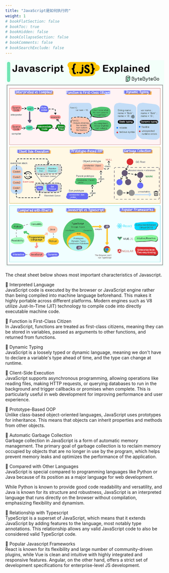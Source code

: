 ```yaml
---
title: "JavaScript是如何执行的"
weight: 1
# bookFlatSection: false
# bookToc: true
# bookHidden: false
# bookCollapseSection: false
# bookComments: false
# bookSearchExclude: false
---
```


![JavaScript是如何执行的](/img/code/front/how-does-javascript-work.gif "JavaScript是如何执行的")

The cheat sheet below shows most important characteristics of Javascript.

🔹 Interpreted Language<br/>
JavaScript code is executed by the browser or JavaScript engine rather than being compiled into machine language beforehand. This makes it highly portable across different platforms. Modern engines such as V8 utilize Just-In-Time (JIT) technology to compile code into directly executable machine code.

🔹 Function is First-Class Citizen<br/>
In JavaScript, functions are treated as first-class citizens, meaning they can be stored in variables, passed as arguments to other functions, and returned from functions.

🔹 Dynamic Typing<br/>
JavaScript is a loosely typed or dynamic language, meaning we don't have to declare a variable's type ahead of time, and the type can change at runtime.

🔹 Client-Side Execution<br/>
JavaScript supports asynchronous programming, allowing operations like reading files, making HTTP requests, or querying databases to run in the background and trigger callbacks or promises when complete. This is particularly useful in web development for improving performance and user experience.

🔹 Prototype-Based OOP<br/>
Unlike class-based object-oriented languages, JavaScript uses prototypes for inheritance. This means that objects can inherit properties and methods from other objects.

🔹 Automatic Garbage Collection<br/>
Garbage collection in JavaScript is a form of automatic memory management. The primary goal of garbage collection is to reclaim memory occupied by objects that are no longer in use by the program, which helps prevent memory leaks and optimizes the performance of the application. 

🔹 Compared with Other Languages<br/>
JavaScript is special compared to programming languages like Python or Java because of its position as a major language for web development.

While Python is known to provide good code readability and versatility, and Java is known for its structure and robustness, JavaScript is an interpreted language that runs directly on the browser without compilation, emphasizing flexibility and dynamism.

🔹 Relationship with Typescript<br/>
TypeScript is a superset of JavaScript, which means that it extends JavaScript by adding features to the language, most notably type annotations. This relationship allows any valid JavaScript code to also be considered valid TypeScript code.

🔹 Popular Javascript Frameworks<br/>
React is known for its flexibility and large number of community-driven plugins, while Vue is clean and intuitive with highly integrated and responsive features. Angular, on the other hand, offers a strict set of development specifications for enterprise-level JS development.